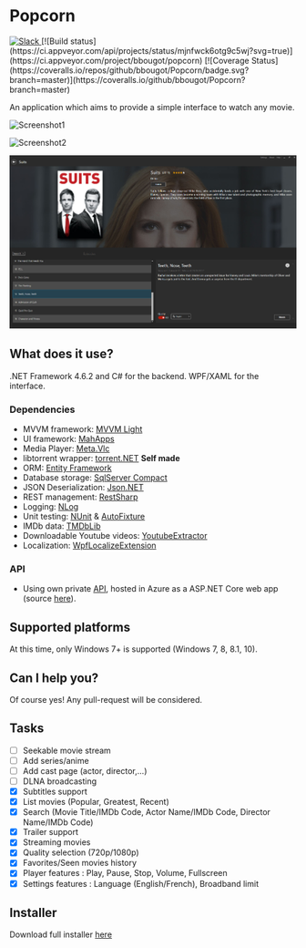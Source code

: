 # Popcorn

<a href="https://popcorn-slack.azurewebsites.net" target="_blank">
  <img alt="Slack" src="http://popcorn-slack.azurewebsites.net/badge.svg">
</a> [![Build status](https://ci.appveyor.com/api/projects/status/mjnfwck6otg9c5wj?svg=true)](https://ci.appveyor.com/project/bbougot/popcorn) [![Coverage Status](https://coveralls.io/repos/github/bbougot/Popcorn/badge.svg?branch=master)](https://coveralls.io/github/bbougot/Popcorn?branch=master)

An application which aims to provide a simple interface to watch any movie.

![Screenshot1](https://github.com/bbougot/Popcorn/blob/master/Screenshots/Screen1.png)

![Screenshot2](https://github.com/bbougot/Popcorn/blob/master/Screenshots/Screen2.png)

![Screenshot3](https://github.com/bbougot/Popcorn/blob/master/Screenshots/Screen3.jpg)

## What does it use?
.NET Framework 4.6.2 and C# for the backend. WPF/XAML for the interface.

### Dependencies
* MVVM framework: [MVVM Light](https://mvvmlight.codeplex.com) 
* UI framework: [MahApps](https://github.com/MahApps/MahApps.Metro)
* Media Player: [Meta.Vlc](https://github.com/higankanshi/Meta.Vlc)
* libtorrent wrapper: [torrent.NET](https://github.com/bbougot/torrent.NET) **Self made**
* ORM: [Entity Framework](https://github.com/aspnet/EntityFramework)
* Database storage: [SqlServer Compact](https://www.nuget.org/packages/Microsoft.SqlServer.Compact/)
* JSON Deserialization: [Json.NET](https://github.com/JamesNK/Newtonsoft.Json)
* REST management: [RestSharp](https://github.com/restsharp/RestSharp)
* Logging: [NLog](https://github.com/NLog/NLog)
* Unit testing: [NUnit](https://github.com/nunit/nunit) & [AutoFixture](https://github.com/AutoFixture/AutoFixture)
* IMDb data: [TMDbLib](https://github.com/LordMike/TMDbLib/)
* Downloadable Youtube videos: [YoutubeExtractor](https://github.com/flagbug/YoutubeExtractor)
* Localization: [WpfLocalizeExtension](https://github.com/SeriousM/WPFLocalizationExtension)

### API
* Using own private [API](https://popcornapi.azurewebsites.net/), hosted in Azure as a ASP.NET Core web app (source [here](https://github.com/bbougot/PopcornApi)).

## Supported platforms
At this time, only Windows 7+ is supported (Windows 7, 8, 8.1, 10).

## Can I help you?
Of course yes! Any pull-request will be considered.

## Tasks
- [ ] Seekable movie stream
- [ ] Add series/anime
- [ ] Add cast page (actor, director,...)
- [ ] DLNA broadcasting
- [x] Subtitles support
- [x] List movies (Popular, Greatest, Recent)
- [x] Search (Movie Title/IMDb Code, Actor Name/IMDb Code, Director Name/IMDb Code)
- [x] Trailer support
- [x] Streaming movies
- [x] Quality selection (720p/1080p)
- [x] Favorites/Seen movies history
- [x] Player features : Play, Pause, Stop, Volume, Fullscreen
- [x] Settings features : Language (English/French), Broadband limit

## Installer
Download full installer [here](https://github.com/bbougot/Popcorn/releases/download/1.6.0/Setup.exe)
